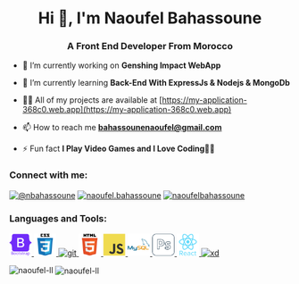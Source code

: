 <h1 align="center">Hi 👋, I'm Naoufel Bahassoune</h1>
<h3 align="center">A Front End Developer From Morocco</h3>

- 🔭 I’m currently working on **Genshing Impact WebApp**

- 🌱 I’m currently learning **Back-End With ExpressJs & Nodejs & MongoDb**

- 👨‍💻 All of my projects are available at [https://my-application-368c0.web.app](https://my-application-368c0.web.app)

- 📫 How to reach me **bahassounenaoufel@gmail.com**

- ⚡ Fun fact **I Play Video Games and I Love Coding👨‍💻**

<h3 align="left">Connect with me:</h3>
<p align="left">
<a href="https://twitter.com/@nbahassoune" target="blank"><img align="center" src="https://cdn.jsdelivr.net/npm/simple-icons@3.0.1/icons/twitter.svg" alt="@nbahassoune" height="30" width="40" /></a>
<a href="https://fb.com/naoufel.bahassoune" target="blank"><img align="center" src="https://cdn.jsdelivr.net/npm/simple-icons@3.0.1/icons/facebook.svg" alt="naoufel.bahassoune" height="30" width="40" /></a>
<a href="https://instagram.com/naoufelbahassoune" target="blank"><img align="center" src="https://cdn.jsdelivr.net/npm/simple-icons@3.0.1/icons/instagram.svg" alt="naoufelbahassoune" height="30" width="40" /></a>
</p>

<h3 align="left">Languages and Tools:</h3>
<p align="left"> <a href="https://getbootstrap.com" target="_blank"> <img src="https://raw.githubusercontent.com/devicons/devicon/master/icons/bootstrap/bootstrap-plain-wordmark.svg" alt="bootstrap" width="40" height="40"/> </a> <a href="https://www.w3schools.com/css/" target="_blank"> <img src="https://raw.githubusercontent.com/devicons/devicon/master/icons/css3/css3-original-wordmark.svg" alt="css3" width="40" height="40"/> </a> <a href="https://git-scm.com/" target="_blank"> <img src="https://www.vectorlogo.zone/logos/git-scm/git-scm-icon.svg" alt="git" width="40" height="40"/> </a> <a href="https://www.w3.org/html/" target="_blank"> <img src="https://raw.githubusercontent.com/devicons/devicon/master/icons/html5/html5-original-wordmark.svg" alt="html5" width="40" height="40"/> </a> <a href="https://developer.mozilla.org/en-US/docs/Web/JavaScript" target="_blank"> <img src="https://raw.githubusercontent.com/devicons/devicon/master/icons/javascript/javascript-original.svg" alt="javascript" width="40" height="40"/> </a> <a href="https://www.mysql.com/" target="_blank"> <img src="https://raw.githubusercontent.com/devicons/devicon/master/icons/mysql/mysql-original-wordmark.svg" alt="mysql" width="40" height="40"/> </a> <a href="https://www.photoshop.com/en" target="_blank"> <img src="https://raw.githubusercontent.com/devicons/devicon/master/icons/photoshop/photoshop-line.svg" alt="photoshop" width="40" height="40"/> </a> <a href="https://reactjs.org/" target="_blank"> <img src="https://raw.githubusercontent.com/devicons/devicon/master/icons/react/react-original-wordmark.svg" alt="react" width="40" height="40"/> </a> <a href="https://www.adobe.com/products/xd.html" target="_blank"> <img src="https://cdn.worldvectorlogo.com/logos/adobe-xd.svg" alt="xd" width="40" height="40"/> </a> </p>

<p><img align="left" src="https://github-readme-stats.vercel.app/api/top-langs?username=naoufel-ll&show_icons=true&locale=en&layout=compact" alt="naoufel-ll" /></p>

<p>&nbsp;<img align="center" src="https://github-readme-stats.vercel.app/api?username=naoufel-ll&show_icons=true&locale=en" alt="naoufel-ll" /></p>
